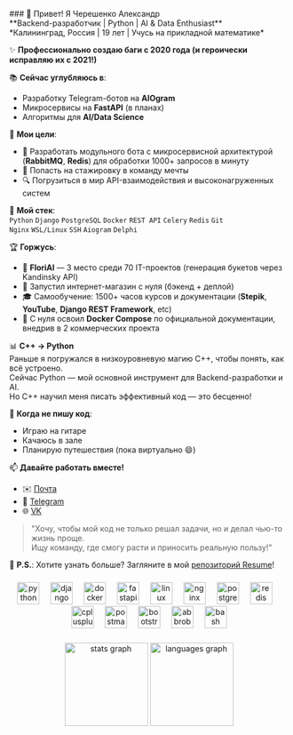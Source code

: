 <p align="left">
### 👋 Привет! Я Черешенко Александр<br>
**Backend-разработчик | Python | AI & Data Enthusiast**<br>
*Калининград, Россия | 19 лет | Учусь на прикладной математике*  

✨ **Профессионально создаю баги с 2020 года (и героически исправляю их с 2021!)**  

📚 **Сейчас углубляюсь в**:  
- Разработку Telegram-ботов на **AIOgram**  
- Микросервисы на **FastAPI** (в планах)  
- Алгоритмы для **AI/Data Science**  

🎯 **Мои цели**:  
- 🚀 Разработать модульного бота с микросервисной архитектурой (**RabbitMQ**, **Redis**) для обработки 1000+ запросов в минуту  
- 👥 Попасть на стажировку в команду мечты  
- 🔍 Погрузиться в мир API-взаимодействия и высоконагруженных систем  

🔧 **Мой стек**:  
`Python` `Django` `PostgreSQL` `Docker` `REST API` `Celery` `Redis` `Git`  
`Nginx` `WSL/Linux` `SSH` `Aiogram` `Delphi`

🏆 **Горжусь**:  
- 🥉 **FloriAI** — 3 место среди 70 IT-проектов (генерация букетов через Kandinsky API)  
- 🛒 Запустил интернет-магазин с нуля (бэкенд + деплой)  
- 🎓 Самообучение: 1500+ часов курсов и документации (**Stepik**, **YouTube**, **Django REST Framework**, etc)  
- 🐳 С нуля освоил **Docker Compose** по официальной документации, внедрив в 2 коммерческих проекта  

📊 **C++ → Python**  
Раньше я погружался в низкоуровневую магию C++, чтобы понять, как всё устроено.  
Сейчас Python — мой основной инструмент для Backend-разработки и AI.  
Но C++ научил меня писать эффективный код — это бесценно!  

🎸 **Когда не пишу код**:  
- Играю на гитаре  
- Качаюсь в зале  
- Планирую путешествия (пока виртуально 😄)  

📫 **Давайте работать вместе!**  
- ✉️ [Почта](mailto:sashok20053@gmail.com)  
- 📱 [Telegram](https://t.me/kenhhy)  
- 🌐 [VK](https://vk.com/spiritofire)  

> "Хочу, чтобы мой код не только решал задачи, но и делал чью-то жизнь проще.  
> Ищу команду, где смогу расти и приносить реальную пользу!"  

🌟 **P.S.**: Хотите узнать больше? Загляните в мой [репозиторий Resume](https://github.com/ProgKenhy/Resume)!  
</p>

###

<div align="center">
  <img src="https://cdn.jsdelivr.net/gh/devicons/devicon/icons/python/python-original.svg" height="40" alt="python logo"  />
  <img width="12" />
  <img src="https://skillicons.dev/icons?i=django" height="40" alt="django logo"  />
  <img width="12" />
  <img src="https://cdn.jsdelivr.net/gh/devicons/devicon/icons/docker/docker-original.svg" height="40" alt="docker logo"  />
  <img width="12" />
  <img src="https://cdn.jsdelivr.net/gh/devicons/devicon/icons/fastapi/fastapi-original.svg" height="40" alt="fastapi logo"  />
  <img width="12" />
  <img src="https://cdn.jsdelivr.net/gh/devicons/devicon/icons/linux/linux-original.svg" height="40" alt="linux logo"  />
  <img width="12" />
  <img src="https://cdn.jsdelivr.net/gh/devicons/devicon/icons/nginx/nginx-original.svg" height="40" alt="nginx logo"  />
  <img width="12" />
  <img src="https://cdn.jsdelivr.net/gh/devicons/devicon/icons/postgresql/postgresql-original.svg" height="40" alt="postgresql logo"  />
  <img width="12" />
  <img src="https://cdn.jsdelivr.net/gh/devicons/devicon/icons/redis/redis-original.svg" height="40" alt="redis logo"  />
  <img width="12" />
  <img src="https://cdn.jsdelivr.net/gh/devicons/devicon/icons/cplusplus/cplusplus-original.svg" height="40" alt="cplusplus logo"  />
  <img width="12" />
  <img src="https://skillicons.dev/icons?i=postman" height="40" alt="postman logo"  />
  <img width="12" />
  <img src="https://skillicons.dev/icons?i=bootstrap" height="40" alt="bootstrap logo"  />
  <img width="12" />
  <img src="https://skillicons.dev/icons?i=bots" height="40" alt="abbrobotstudio logo"  />
  <img width="12" />
  <img src="https://skillicons.dev/icons?i=bash" height="40" alt="bash logo"  />
</div>

###

<div align="center">
  <img src="https://github-readme-stats.vercel.app/api?username=ProgKenhy&hide_title=false&hide_rank=false&show_icons=true&include_all_commits=true&count_private=true&disable_animations=false&theme=radical&locale=en&hide_border=false&order=1" height="150" alt="stats graph"  />
  <img src="https://github-readme-stats.vercel.app/api/top-langs?username=ProgKenhy&locale=en&hide_title=false&layout=compact&card_width=320&langs_count=5&theme=radical&hide_border=false&order=2" height="150" alt="languages graph"  />
</div>
